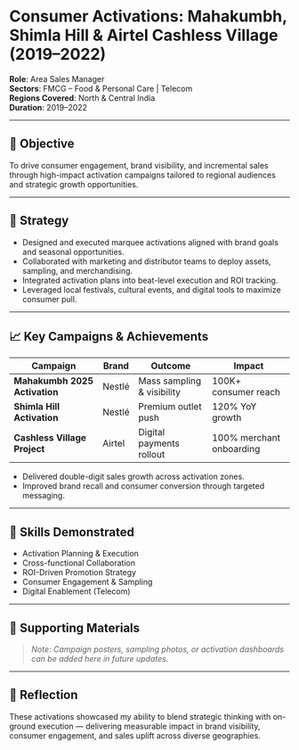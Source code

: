 # Consumer Activations: Mahakumbh, Shimla Hill & Airtel Cashless Village (2019–2022)

**Role**: Area Sales Manager  
**Sectors**: FMCG – Food & Personal Care | Telecom  
**Regions Covered**: North & Central India  
**Duration**: 2019–2022

---

## 🧭 Objective

To drive consumer engagement, brand visibility, and incremental sales through high-impact activation campaigns tailored to regional audiences and strategic growth opportunities.

---

## 🚀 Strategy

- Designed and executed marquee activations aligned with brand goals and seasonal opportunities.
- Collaborated with marketing and distributor teams to deploy assets, sampling, and merchandising.
- Integrated activation plans into beat-level execution and ROI tracking.
- Leveraged local festivals, cultural events, and digital tools to maximize consumer pull.

---

## 📈 Key Campaigns & Achievements

| Campaign                     | Brand     | Outcome                        | Impact                  |
|-----------------------------|-----------|--------------------------------|-------------------------|
| **Mahakumbh 2025 Activation** | Nestlé    | Mass sampling & visibility     | 100K+ consumer reach    |
| **Shimla Hill Activation**   | Nestlé    | Premium outlet push            | 120% YoY growth         |
| **Cashless Village Project** | Airtel    | Digital payments rollout       | 100% merchant onboarding |

- Delivered double-digit sales growth across activation zones.
- Improved brand recall and consumer conversion through targeted messaging.

---

## 🧠 Skills Demonstrated

- Activation Planning & Execution  
- Cross-functional Collaboration  
- ROI-Driven Promotion Strategy  
- Consumer Engagement & Sampling  
- Digital Enablement (Telecom)

---

## 📎 Supporting Materials

> _Note: Campaign posters, sampling photos, or activation dashboards can be added here in future updates._

---

## 🔁 Reflection

These activations showcased my ability to blend strategic thinking with on-ground execution — delivering measurable impact in brand visibility, consumer engagement, and sales uplift across diverse geographies.
